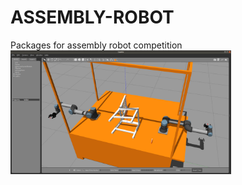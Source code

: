 # ASSEMBLY-ROBOT
Packages for assembly robot competition
<img src="images/Screenshot from 2020-09-25 10-10-26.png" width="70%">
